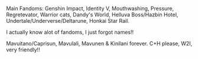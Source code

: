 Main Fandoms: Genshin Impact, Identity V, Mouthwashing, Pressure, Regretevator, Warrior cats, Dandy's World, Helluva Boss/Hazbin Hotel, Undertale/Underverse/Deltarune, Honkai Star Rail.

I actually know alot of fandoms, I just forgot names!!

Mavuitano/Caprisun, Mavulali, Mavunen & Kinilani forever. C+H please, W2I, very friendly!!
